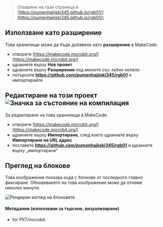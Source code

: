 
> Отваряне на тази страница в [https://pumenhajiiski345.github.io/rgb01/](https://pumenhajiiski345.github.io/rgb01/)

## Използване като разширение

Това хранилище може да бъде добавено като **разширение** в MakeCode.

* отворете [https://makecode.microbit.org/](https://makecode.microbit.org/)
* щракнете върху **Нов проект**
* щракнете върху **Разширения** под менюто със зъбно колело
* потърсете **https://github.com/pumenhajiiski345/rgb01** и импортирайте

## Редактиране на този проект ![Значка за състояние на компилация](https://github.com/pumenhajiiski345/rgb01/workflows/MakeCode/badge.svg)

За редактиране на това хранилище в MakeCode.

* отворете [https://makecode.microbit.org/](https://makecode.microbit.org/)
* щракнете върху **Импортиране**, след което щракнете върху **Импортиране на URL адрес**
* поставете **https://github.com/pumenhajiiski345/rgb01** и щракнете върху „импортиране“

## Преглед на блокове

Това изображение показва кода с блокове от последното главно фиксиране.
Обновяването на това изображение може да отнеме няколко минути.

![Рендиран изглед на блоковете](https://github.com/pumenhajiiski345/rgb01/raw/master/.github/makecode/blocks.png)

#### Метаданни (използвани за търсене, визуализиране)

* for PXT/microbit
<script src="https://makecode.com/gh-pages-embed.js"></script><script>makeCodeRender("{{ site.makecode.home_url }}", "{{ site.github.owner_name }}/{{ site.github.repository_name }}");</script>
